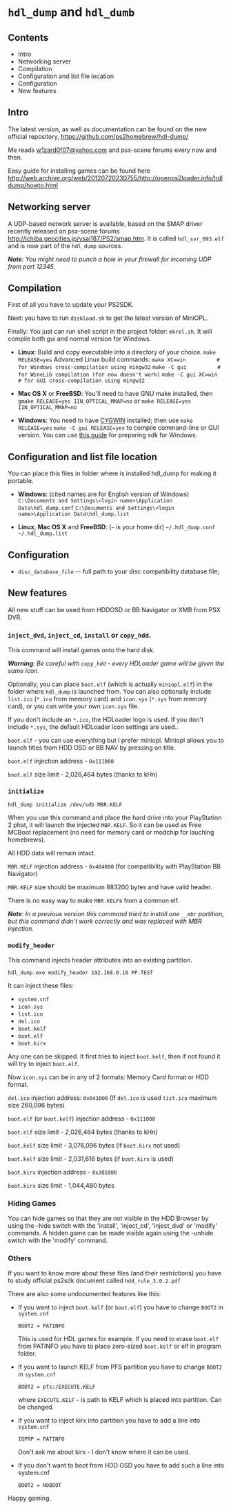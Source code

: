 # `hdl_dump` and `hdl_dumb`

## Contents

* Intro
* Networking server
* Compilation
* Configuration and list file location
* Configuration
* New features


## Intro

The latest version, as well as documentation can be found on the new official repository, <https://github.com/ps2homebrew/hdl-dump/>

Me reads <w1zard0f07@yahoo.com> and psx-scene forums every now and then.

Easy guide for installing games can be found here <http://web.archive.org/web/20120720230755/http://openps2loader.info/hdldump/howto.html>


## Networking server

A UDP-based network server is available, based on the SMAP driver recently released on psx-scene forums <http://ichiba.geocities.jp/ysai187/PS2/smap.htm>. It is called `hdl_svr_093.elf` and is now part of the `hdl_dump` sources.

_**Note**: You might need to punch a hole in your firewall for incoming UDP from port 12345._


## Compilation

First of all you have to update your PS2SDK.

Next: you have to run `diskload.sh` to get the latest version of MiniOPL.

Finally: You just can run shell script in the project folder: `mkrel.sh`. It will compile both gui and normal version for Windows.

* **Linux**: Build and copy executable into a directory of your choice.
	`make RELEASE=yes`
  Advanced Linux build commands:
	`make XC=win          # for Windows cross-compilation using mingw32`
	`make -C gui          # for WineLib compilation (for now doesn't work)`
	`make -C gui XC=win   # for GUI cross-compilation using mingw32`

* **Mac OS X** or **FreeBSD**: You'll need to have GNU make installed, then
	`gmake RELEASE=yes IIN_OPTICAL_MMAP=no`
  or
	`make RELEASE=yes IIN_OPTICAL_MMAP=no`

* **Windows**: You need to have [CYGWIN](http://www.cygwin.com/) installed;
  then use
	`make RELEASE=yes`
	`make -C gui RELEASE=yes`
  to compile command-line or GUI version.
  You can use [this guide](http://psx-scene.com/forums/f150/compiling-windows-118947/#post1124987) for preparing sdk for Windows.

## Configuration and list file location

You can place this files in folder where is installed hdl_dump for making it portable.

* **Windows**: (cited names are for English version of Windows)
  `C:\Documents and Settings\<login name>\Application Data\hdl_dump.conf`
  `C:\Documents and Settings\<login name>\Application Data\hdl_dump.list`

* **Linux**, **Mac OS X** and **FreeBSD**: (`~` is your home dir)
  `~/.hdl_dump.conf`
  `~/.hdl_dump.list`


## Configuration

* `disc_database_file` -- full path to your disc compatibility database file;


## New features

All new stuff can be used from HDDOSD or BB Navigator or XMB from PSX DVR.


### `inject_dvd`, `inject_cd`, `install` or `copy_hdd`.

This command will install games onto the hard disk.

_**Warning**: Be careful with `copy_hdd` - every HDLoader game will be given the same icon._

Optionally, you can place `boot.elf` (which is actually `miniopl.elf`) in the folder where `hdl_dump` is launched from.
You can also optionally include `list.ico` (`*.ico` from memory card) and `icon.sys` (`*.sys` from memory card), or you can write your own `icon.sys` file.

If you don't include an `*.ico`, the HDLoader logo is used. If you don't include `*.sys`, the default HDLoader icon settings are used..

`boot.elf` - you can use everything but I prefer miniopl. Miniopl allows you to launch titles from HDD OSD or BB NAV by pressing on title.

`boot.elf` injection address - `0x111000`

`boot.elf` size limit - 2,026,464 bytes (thanks to kHn)


### `initialize`

```
hdl_dump initialize /dev/sdb MBR.KELF
```

When you use this command and place the hard drive into your PlayStation 2 phat, it will launch the injected `MBR.KELF`. So it can be used as Free MCBoot replacement (no need for memory card or modchip for lauching homebrews).

All HDD data will remain intact.

`MBR.KELF` injection address - `0x404000` (for compatibility with PlayStation BB Navigator)

`MBR.KELF` size should be maximum 883200 bytes and have valid header.

There is no easy way to make `MBR.KELF`s from a common elf.

_**Note**: In a previous version this command tried to install one `__mbr` partition, but this command didn't work correctly and was replaced with MBR injection._


### `modify_header`

This command injects header attributes into an existing partition.

```
hdl_dump.exe modify_header 192.168.0.10 PP.TEST
```

It can inject these files:

* `system.cnf`
* `icon.sys`
* `list.ico`
* `del.ico`
* `boot.kelf`
* `boot.elf`
* `boot.kirx`

Any one can be skipped. It first tries to inject `boot.kelf`, then if not found it will try to inject `boot.elf`.

Now `icon.sys` can be in any of 2 formats: Memory Card format or HDD format.

`del.ico` injection address: `0x041000` (If `del.ico` is used `list.ico` maximum size 260,096 bytes)

`boot.elf` (or `boot.kelf`) injection address - `0x111000`

`boot.elf` size limit - 2,026,464 bytes (thanks to kHn)

`boot.kelf` size limit - 3,076,096 bytes (if `boot.kirx` not used)

`boot.kelf` size limit - 2,031,616 bytes (if `boot.kirx` is used)

`boot.kirx` injection address - `0x301000`

`boot.kirx` size limit - 1,044,480 bytes


### Hiding Games

You can hide games so that they are not visible in the HDD Browser by using the -hide switch with the 'install', 'inject_cd',
'inject_dvd' or 'modify' commands. A hidden game can be made visible again using the -unhide switch with the 'modify' command.


### Others

If you want to know more about these files (and their restrictions) you have to study official ps2sdk document called `hdd_rule_3.0.2.pdf`

There are also some undocumented features like this:

* If you want to inject `boot.kelf` (or `boot.elf`) you have to change `BOOT2` in `system.cnf`

  ```
  BOOT2 = PATINFO
  ```

  This is used for HDL games for example.
  If you need to erase `boot.elf` from PATINFO you have to place zero-sized `boot.kelf` or elf in program folder.

* If you want to launch KELF from PFS partition you have to change `BOOT2` in `system.cnf`

  ```
  BOOT2 = pfs:/EXECUTE.KELF
  ```

  where `EXECUTE.KELF` - is path to KELF which is placed into partition. Can be changed.

* If you want to inject kirx into partition you have to add a line into `system.cnf`

  ```
  IOPRP = PATINFO
  ```

  Don't ask me about kirx - I don't know where it can be used.

* If you don't want to boot from HDD OSD you have to add such a line into system.cnf

  ```
  BOOT2 = NOBOOT
  ```

Happy gaming.
